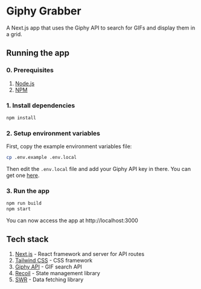 # Giphy Grabber

A Next.js app that uses the Giphy API to search for GIFs and display them in a grid.

## Running the app

### 0. Prerequisites

1. [Node.js](https://nodejs.org/en/)
2. [NPM](https://www.npmjs.com/)

### 1. Install dependencies

```bash
npm install
```

### 2. Setup environment variables

First, copy the example environment variables file:
```bash
cp .env.example .env.local
```
Then edit the `.env.local` file and add your Giphy API key in there. You can get one [here](https://developers.giphy.com/dashboard/).

### 3. Run the app

```bash
npm run build
npm start
```

You can now access the app at http://localhost:3000

## Tech stack

1. [Next.js](https://nextjs.org/) - React framework and server for API routes
2. [Tailwind CSS](https://tailwindcss.com/) - CSS framework
3. [Giphy API](https://developers.giphy.com/docs/api/) - GIF search API
4. [Recoil](https://recoiljs.org/) - State management library
5. [SWR](https://swr.vercel.app/) - Data fetching library
